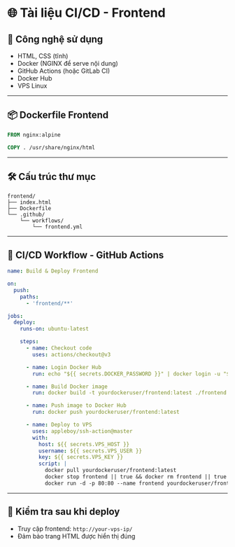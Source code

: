 # 🌐 Tài liệu CI/CD - Frontend

## 🧩 Công nghệ sử dụng
- HTML, CSS (tĩnh)
- Docker (NGINX để serve nội dung)
- GitHub Actions (hoặc GitLab CI)
- Docker Hub
- VPS Linux

---

## 📦 Dockerfile Frontend

```Dockerfile
FROM nginx:alpine

COPY . /usr/share/nginx/html
```

---

## 🛠 Cấu trúc thư mục

```
frontend/
├── index.html
├── Dockerfile
└── .github/
    └── workflows/
        └── frontend.yml
```

---

## 🔁 CI/CD Workflow - GitHub Actions

```yaml
name: Build & Deploy Frontend

on:
  push:
    paths:
      - 'frontend/**'

jobs:
  deploy:
    runs-on: ubuntu-latest

    steps:
      - name: Checkout code
        uses: actions/checkout@v3

      - name: Login Docker Hub
        run: echo "${{ secrets.DOCKER_PASSWORD }}" | docker login -u "${{ secrets.DOCKER_USERNAME }}" --password-stdin

      - name: Build Docker image
        run: docker build -t yourdockeruser/frontend:latest ./frontend

      - name: Push image to Docker Hub
        run: docker push yourdockeruser/frontend:latest

      - name: Deploy to VPS
        uses: appleboy/ssh-action@master
        with:
          host: ${{ secrets.VPS_HOST }}
          username: ${{ secrets.VPS_USER }}
          key: ${{ secrets.VPS_KEY }}
          script: |
            docker pull yourdockeruser/frontend:latest
            docker stop frontend || true && docker rm frontend || true
            docker run -d -p 80:80 --name frontend yourdockeruser/frontend:latest
```

---

## 🧪 Kiểm tra sau khi deploy

- Truy cập frontend: `http://your-vps-ip/`
- Đảm bảo trang HTML được hiển thị đúng
